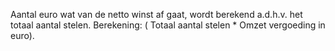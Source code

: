 Aantal euro wat van de netto winst af gaat, wordt berekend a.d.h.v. het totaal aantal stelen. Berekening: ( Totaal aantal stelen * Omzet vergoeding in euro).